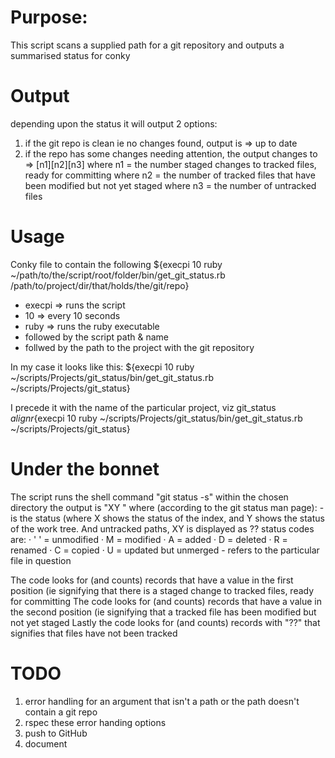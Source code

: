 #  Purpose:		
This script scans a supplied path for a git repository and outputs a summarised status for conky

# Output
depending upon the status it will output 2 options:
1) if the git repo is clean ie no changes found, output is => up to date
2) if the repo has some changes needing attention, the output changes to => [n1][n2][n3]
		where n1 = the number staged changes to tracked files, ready for committing
		where n2 = the number of tracked files that have been modified but not yet staged
		where n3 = the number of untracked files

# Usage
Conky file to contain the following
${execpi 10 ruby ~/path/to/the/script/root/folder/bin/get_git_status.rb /path/to/project/dir/that/holds/the/git/repo}
- execpi => runs the script
- 10 		 => every 10 seconds
- ruby   => runs the ruby executable
- followed by the script path & name
- follwed by the path to the project with the git repository

In my case it looks like this:
${execpi 10 ruby ~/scripts/Projects/git_status/bin/get_git_status.rb ~/scripts/Projects/git_status}	

I precede it with the name of the particular project, viz
git_status $alignr${execpi 10 ruby ~/scripts/Projects/git_status/bin/get_git_status.rb ~/scripts/Projects/git_status}

# Under the bonnet
The script runs the shell command "git status -s" within the chosen directory
the output is "XY <filename>" where (according to the git status man page):
	- <XY> is the status (where X shows the status of the index, and Y shows the status of the work tree. And untracked paths, XY is displayed as ??
			status codes are:
       ·   ' ' = unmodified
       ·    M = modified
       ·    A = added
       ·    D = deleted
       ·    R = renamed
       ·    C = copied
       ·    U = updated but unmerged
	- <filename> refers to the particular file in question 

The code looks for (and counts) records that have a value in the first position (ie signifying that there is a staged change to tracked files, ready for committing
The code looks for (and counts) records that have a value in the second position (ie signifying that a tracked file has been modified but not yet staged
Lastly the code looks for (and counts) records with "??" that signifies that files have not been tracked

# TODO
1) error handling for an argument that isn't a path or the path doesn't contain a git repo
2) rspec these error handing options
3) push to GitHub
4) document
